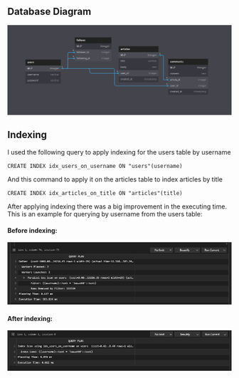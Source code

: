 ## Database Diagram
<img src="/DB Diagram.png"/>

## Indexing
I used the following query to apply indexing for the users table by username
```
CREATE INDEX idx_users_on_username ON "users"(username)
```
And this command to apply it on the articles table to index articles by title
```
CREATE INDEX idx_articles_on_title ON "articles"(title)
```

After applying indexing there was a big improvement in the executing time. This is an example for querying by username from the users table:
#### Before indexing:
<img src="/Without Indexing.png"/>

#### After indexing:
<img src="/With Indexing.png"/>
